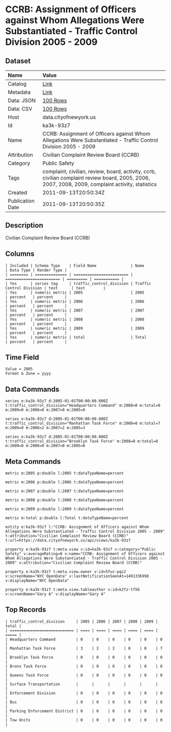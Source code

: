 # CCRB: Assignment of Officers against Whom Allegations Were Substantiated - Traffic Control Division 2005 - 2009

## Dataset

| Name | Value |
| :--- | :---- |
| Catalog | [Link](https://catalog.data.gov/dataset/ccrb-assignment-of-officers-against-whom-allegations-were-substantiated-traffic-control-d--89209) |
| Metadata | [Link](https://data.cityofnewyork.us/api/views/ka3k-93z7) |
| Data: JSON | [100 Rows](https://data.cityofnewyork.us/api/views/ka3k-93z7/rows.json?max_rows=100) |
| Data: CSV | [100 Rows](https://data.cityofnewyork.us/api/views/ka3k-93z7/rows.csv?max_rows=100) |
| Host | data.cityofnewyork.us |
| Id | ka3k-93z7 |
| Name | CCRB: Assignment of Officers against Whom Allegations Were Substantiated - Traffic Control Division 2005 - 2009 |
| Attribution | Civilian Complaint Review Board (CCRB) |
| Category | Public Safety |
| Tags | complaint, civilian, review, board, activity, ccrb, civilian complaint review board, 2005, 2006, 2007, 2008, 2009, complaint activity, statistics |
| Created | 2011-09-13T20:50:34Z |
| Publication Date | 2011-09-13T20:50:35Z |

## Description

Civilian Complaint Review Board (CCRB)

## Columns

```ls
| Included | Schema Type    | Field Name               | Name                     | Data Type | Render Type |
| ======== | ============== | ======================== | ======================== | ========= | =========== |
| Yes      | series tag     | traffic_control_division | Traffic Control Division | text      | text        |
| Yes      | numeric metric | 2005                     | 2005                     | percent   | percent     |
| Yes      | numeric metric | 2006                     | 2006                     | percent   | percent     |
| Yes      | numeric metric | 2007                     | 2007                     | percent   | percent     |
| Yes      | numeric metric | 2008                     | 2008                     | percent   | percent     |
| Yes      | numeric metric | 2009                     | 2009                     | percent   | percent     |
| Yes      | numeric metric | total                    | Total                    | percent   | percent     |
```

## Time Field

```ls
Value = 2005
Format & Zone = yyyy
```

## Data Commands

```ls
series e:ka3k-93z7 d:2005-01-01T00:00:00.000Z t:traffic_control_division="Headquarters Command" m:2008=0 m:total=0 m:2009=0 m:2006=0 m:2007=0 m:2005=0

series e:ka3k-93z7 d:2005-01-01T00:00:00.000Z t:traffic_control_division="Manhattan Task Force" m:2008=0 m:total=7 m:2009=0 m:2006=2 m:2007=2 m:2005=3

series e:ka3k-93z7 d:2005-01-01T00:00:00.000Z t:traffic_control_division="Brooklyn Task Force" m:2008=0 m:total=0 m:2009=0 m:2006=0 m:2007=0 m:2005=0
```

## Meta Commands

```ls
metric m:2005 p:double l:2005 t:dataTypeName=percent

metric m:2006 p:double l:2006 t:dataTypeName=percent

metric m:2007 p:double l:2007 t:dataTypeName=percent

metric m:2008 p:double l:2008 t:dataTypeName=percent

metric m:2009 p:double l:2009 t:dataTypeName=percent

metric m:total p:double l:Total t:dataTypeName=percent

entity e:ka3k-93z7 l:"CCRB: Assignment of Officers against Whom Allegations Were Substantiated - Traffic Control Division 2005 - 2009" t:attribution="Civilian Complaint Review Board (CCRB)" t:url=https://data.cityofnewyork.us/api/views/ka3k-93z7

property e:ka3k-93z7 t:meta.view v:id=ka3k-93z7 v:category="Public Safety" v:averageRating=0 v:name="CCRB: Assignment of Officers against Whom Allegations Were Substantiated - Traffic Control Division 2005 - 2009" v:attribution="Civilian Complaint Review Board (CCRB)"

property e:ka3k-93z7 t:meta.view.owner v:id=5fuc-pqz2 v:screenName="NYC OpenData" v:lastNotificationSeenAt=1491336998 v:displayName="NYC OpenData"

property e:ka3k-93z7 t:meta.view.tableauthor v:id=k2fz-tf56 v:screenName="Gary A" v:displayName="Gary A"
```

## Top Records

```ls
| traffic_control_division     | 2005 | 2006 | 2007 | 2008 | 2009 | total | 
| ============================ | ==== | ==== | ==== | ==== | ==== | ===== | 
| Headquarters Command         | 0    | 0    | 0    | 0    | 0    | 0     | 
| Manhattan Task Force         | 3    | 2    | 2    | 0    | 0    | 7     | 
| Brooklyn Task Force          | 0    | 0    | 0    | 0    | 0    | 0     | 
| Bronx Task Force             | 0    | 0    | 0    | 0    | 0    | 0     | 
| Queens Task Force            | 0    | 0    | 0    | 0    | 0    | 0     | 
| Surface Transportation       |      |      |      |      |      |       | 
| Enforcement Division         | 0    | 0    | 0    | 0    | 0    | 0     | 
| Bus                          | 0    | 0    | 0    | 0    | 0    | 0     | 
| Parking Enforcement District | 0    | 0    | 0    | 0    | 0    | 0     | 
| Tow Units                    | 0    | 0    | 0    | 0    | 0    | 0     | 
```